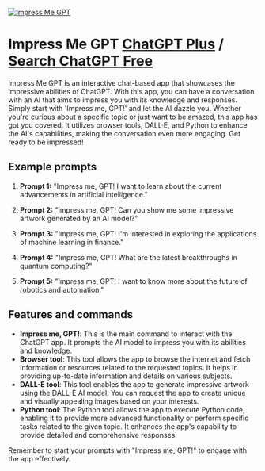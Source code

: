 
[![Impress Me GPT](https://files.oaiusercontent.com/file-CtRPU9lji3JZIO09tSorbOdk?se=2123-10-17T00%3A45%3A44Z&sp=r&sv=2021-08-06&sr=b&rscc=max-age%3D31536000%2C%20immutable&rscd=attachment%3B%20filename%3Da38863ff-3869-4826-bd22-e7a596b2f335.png&sig=I09BVL4y3iEa5ZGsQbCbyLw2We/FtcntGQB/LQ2q8O0%3D)](https://chat.openai.com/g/g-zjMvl4pFx-impress-me-gpt)

# Impress Me GPT [ChatGPT Plus](https://chat.openai.com/g/g-zjMvl4pFx-impress-me-gpt) / [Search ChatGPT Free](https://gptcall.net/index.html#/?search=Impress%20Me%20GPT)

Impress Me GPT is an interactive chat-based app that showcases the impressive abilities of ChatGPT. With this app, you can have a conversation with an AI that aims to impress you with its knowledge and responses. Simply start with 'Impress me, GPT!' and let the AI dazzle you. Whether you're curious about a specific topic or just want to be amazed, this app has got you covered. It utilizes browser tools, DALL·E, and Python to enhance the AI's capabilities, making the conversation even more engaging. Get ready to be impressed!

## Example prompts

1. **Prompt 1:** "Impress me, GPT! I want to learn about the current advancements in artificial intelligence."

2. **Prompt 2:** "Impress me, GPT! Can you show me some impressive artwork generated by an AI model?"

3. **Prompt 3:** "Impress me, GPT! I'm interested in exploring the applications of machine learning in finance."

4. **Prompt 4:** "Impress me, GPT! What are the latest breakthroughs in quantum computing?"

5. **Prompt 5:** "Impress me, GPT! I want to know more about the future of robotics and automation."

## Features and commands

- **Impress me, GPT!**: This is the main command to interact with the ChatGPT app. It prompts the AI model to impress you with its abilities and knowledge.
- **Browser tool**: This tool allows the app to browse the internet and fetch information or resources related to the requested topics. It helps in providing up-to-date information and details on various subjects.
- **DALL-E tool**: This tool enables the app to generate impressive artwork using the DALL-E AI model. You can request the app to create unique and visually appealing images based on your interests.
- **Python tool**: The Python tool allows the app to execute Python code, enabling it to provide more advanced functionality or perform specific tasks related to the given topic. It enhances the app's capability to provide detailed and comprehensive responses.

Remember to start your prompts with "Impress me, GPT!" to engage with the app effectively.


